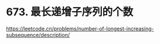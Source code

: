 # 673. 最长递增子序列的个数

https://leetcode.cn/problems/number-of-longest-increasing-subsequence/description/
